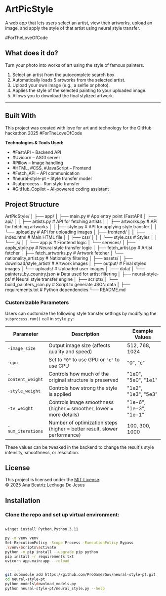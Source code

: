 # ArtPicStyle
A web app that lets users select an artist, view their artworks, upload an image, and apply the style of that artist using neural style transfer.

#ForTheLoveOfCode

## What does it do?

Turn your photo into works of art using the style of famous painters.

1. Select an artist from the autocomplete search box.
2. Automatically loads 5 artworks from the selected artist.
3. Upload your own image (e.g., a selfie or photo).
4. Applies the style of the selected painting to your uploaded image.
5. Allows you to download the final stylized artwork.

---

## Built With

This project was created with love for art and technology for the GitHub hackathon 2025 #ForTheLoveOfCode

**Technologies & Tools Used:**

- #FastAPI – Backend API
- #Uvicorn – ASGI server
- #Pillow – Image handling
- #HTML, #CSS, #JavaScript – Frontend
- #Fetch_API – API communication
- #neural-style-pt – Style transfer model
- #subprocess – Run style transfer
- #GitHub_Copilot – AI-powered coding assistant


## Project Structure
ArtPicStyle/
│
├── app/
│   ├── main.py                    # App entry point (FastAPI)
│   ├── api/
│   │   ├── artists.py             # API for fetching artists
│   │   ├── artworks.py            # API for fetching artworks
│   │   ├── style.py               # API for applying style transfer
│   │   └── upload.py              # API for uploading images
│   ├── frontend/
│   │   ├── index.html             # Main HTML file
│   │   ├── css/
│   │   │   └── style.css          # Styles
│   │   └── js/
│   │       └── app.js             # Frontend logic
│   └── services/
│       ├── apply_style.py         # Neural style transfer logic
│       ├── fetch_artist.py        # Artist fetcher
│       ├── fetch_artworks.py      # Artwork fetcher
│       └── nationality_artist.py  # Nationality filtering
│
├── assets/
│   ├── download/style_artist/     # Artwork images
│   ├── output/                    # Final styled images
│   └── uploads/                   # Uploaded user images
│
├── data/
│   └── painters_by_country.json   # Data used for artist filtering
│
├── neural-style-pt/               # Neural style transfer engine
│
├── scripts/
│   └── build_painters_json.py     # Script to generate JSON data
│
├── requirements.txt               # Python dependencies
└── README.md

### Customizable Parameters

Users can customize the following style transfer settings by modifying the `subprocess.run()` call in `style.py`:

| Parameter         | Description                                                                 | Example Values        |
|------------------|-----------------------------------------------------------------------------|-----------------------|
| `-image_size`     | Output image size (affects quality and speed)                              | 512, 768, 1024        |
| `-gpu`            | Set to `"0"` to use GPU or `"c"` to use CPU                                | "0", "c"              |
| `-content_weight` | Controls how much of the original structure is preserved                   | "1e0", "5e0", "1e1"   |
| `-style_weight`   | Controls how strong the style is applied                                   | "1e2", "1e3", "5e3"   |
| `-tv_weight`      | Controls image smoothness (higher = smoother, lower = more details)        | "1e-6", "1e-3", "1e-1"|
| `-num_iterations` | Number of optimization steps (higher = better result, slower performance)  | 100, 300, 1000        |

These values can be tweaked in the backend to change the result's style intensity, smoothness, or resolution.

## License

This project is licensed under the [MIT License](LICENSE).  
© 2025 Ana Beatriz Lechuga De Jesus

## Installation

### Clone the repo and set up virtual environment:

```bash

winget install Python.Python.3.11

py -m venv venv
Set-ExecutionPolicy -Scope Process -ExecutionPolicy Bypass
.\venv\Scripts\activate
python -m pip install --upgrade pip python 
pip install -r requirements.txt
uvicorn app.main:app --reload

-------
git submodule add https://github.com/ProGamerGov/neural-style-pt.git
cd neural-style-pt
python models\download_models.py
python neural-style-pt/neural_style.py --help